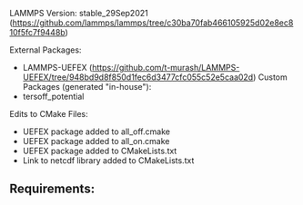 LAMMPS Version: stable_29Sep2021 (https://github.com/lammps/lammps/tree/c30ba70fab466105925d02e8ec810f5fc7f9448b)

External Packages:
- LAMMPS-UEFEX (https://github.com/t-murash/LAMMPS-UEFEX/tree/948bd9d8f850d1fec6d3477cfc055c52e5caa02d)
Custom Packages (generated "in-house"):
- tersoff_potential

Edits to CMake Files:
- UEFEX package added to all_off.cmake
- UEFEX package added to all_on.cmake
- UEFEX package added to CMakeLists.txt
- Link to netcdf library added to CMakeLists.txt


Requirements:
- 